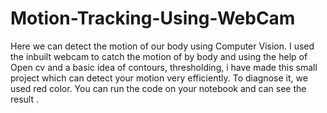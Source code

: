 # Motion-Tracking-Using-WebCam
Here we can detect the motion of our body using Computer Vision. I used the inbuilt webcam to catch the motion of by body and using the help of Open cv and a basic idea of contours, thresholding, i have made this small project which can detect your motion very efficiently. To diagnose it, we used red color. You can run the code on your notebook and can see the result . 
